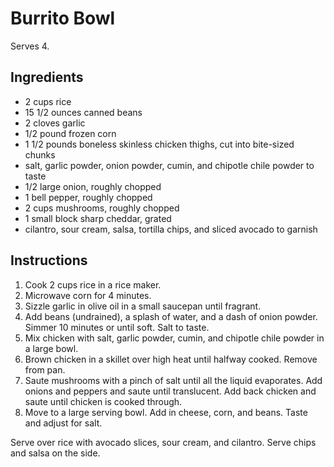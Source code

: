# Burrito Bowl

Serves 4.

## Ingredients

- 2 cups rice
- 15 1/2 ounces canned beans
- 2 cloves garlic
- 1/2 pound frozen corn
- 1 1/2 pounds boneless skinless chicken thighs, cut into bite-sized chunks
- salt, garlic powder, onion powder, cumin, and chipotle chile powder to taste
- 1/2 large onion, roughly chopped
- 1 bell pepper, roughly chopped
- 2 cups mushrooms, roughly chopped
- 1 small block sharp cheddar, grated
- cilantro, sour cream, salsa, tortilla chips, and sliced avocado to garnish

## Instructions

1. Cook 2 cups rice in a rice maker.
2. Microwave corn for 4 minutes.
3. Sizzle garlic in olive oil in a small saucepan until fragrant.
4. Add beans (undrained), a splash of water, and a dash of onion powder. Simmer 10 minutes or until soft. Salt to taste.
5. Mix chicken with salt, garlic powder, cumin, and chipotle chile powder in a large bowl. 
6. Brown chicken in a skillet over high heat until halfway cooked. Remove from pan.
7. Saute mushrooms with a pinch of salt until all the liquid evaporates. Add onions and peppers and saute until translucent. Add back chicken and saute until chicken is cooked through.
8. Move to a large serving bowl. Add in cheese, corn, and beans. Taste and adjust for salt.

Serve over rice with avocado slices, sour cream, and cilantro. Serve chips and salsa on the side.
